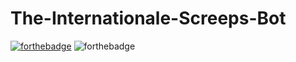 # The-Internationale-Screeps-Bot
[![forthebadge](https://forthebadge.com/images/badges/built-with-love.svg)](https://forthebadge.com)
![forthebadge](https://i.ibb.co/3fYK6VX/Group-1-4.png)
